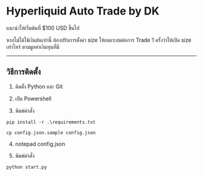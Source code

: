 # Hyperliquid Auto Trade by DK

แนะนำให้เริ่มต้นที่ $100 USD ขึ้นไป

หากไม่ได้ใช้เงินต้นเท่านี้ ต้องปรับการตั้งค่า size ให้เหมาะสมต่อการ Trade 1 ครั้งว่าให้เปิด size เท่าไหร่ ตามมูลค่าเงินทุนที่มี

-------------------
วิธีการติดตั้ง
-------------------

1. ติดตั้ง Python และ Git

2. เปิด Powershell 

3. พิมพ์คำสั่ง 

```
pip install -r .\requirements.txt
```

```
cp config.json.sample config.json
```

4. notepad config.json

5. พิมพ์คำสั่ง 

```
python start.py
```